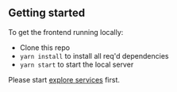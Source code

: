 ## Getting started

To get the frontend running locally:

* Clone this repo
* `yarn install` to install all req'd dependencies
* `yarn start` to start the local server

Please start [explore services](https://github.com/cybermiles/explorer/tree/master/services/README.md) first.
